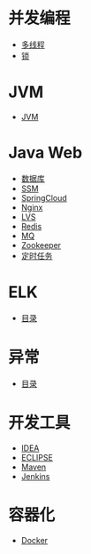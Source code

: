 # 并发编程
- <a href="content/concurrent/threads.md">多线程</a>
- <a href="content/concurrent/lock.md">锁</a>

# JVM
- <a href="content/jvm/jvm.md">JVM</a>

# Java Web
- <a href="content/JavaWeb/db.md">数据库</a>
- <a href="content/JavaWeb/ssm.md">SSM</a>
- <a href="content/JavaWeb/springcloud.md">SpringCloud</a>
- <a href="content/JavaWeb/nginx.md">Nginx</a>
- <a href="content/JavaWeb/lvs.md">LVS</a>
- <a href="content/JavaWeb/redis.md">Redis</a>
- <a href="content/JavaWeb/mq.md">MQ</a>
- <a href="content/JavaWeb/zookeeper.md">Zookeeper</a>
- <a href="content/JavaWeb/scheduler.md">定时任务</a>

# ELK
- <a href="content/elk.md">目录</a>

# 异常
- <a href="content/exceptions.md">目录</a>

# 开发工具
- <a href="content/utils/idea.md">IDEA</a>
- <a href="content/utils/eclipse.md">ECLIPSE</a>
- <a href="content/utils/maven.md">Maven</a>
- <a href="content/utils/jenkins.md">Jenkins</a>

# 容器化
- <a href="content/docker.md">Docker</a>
